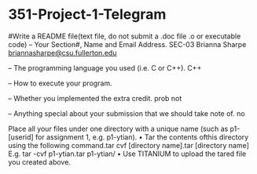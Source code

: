 # 351-Project-1-Telegram

#Write a README file(text file, do not submit a .doc file .o or executable code)
– Your Section#, Name and Email Address.
SEC-03
Brianna Sharpe briannasharpe@csu.fullerton.edu

– The programming language you used (i.e. C or C++).
C++

– How to execute your program.


– Whether you implemented the extra credit.
prob not

– Anything special about your submission that we should take note of.
no



Place all your files under one directory with a unique name (such as p1-[userid] for
assignment 1, e.g. p1-ytian).
• Tar the contents ofthis directory using the following command.tar cvf [directory
name].tar
[directory name] E.g. tar -cvf p1-ytian.tar p1-ytian/
• Use TITANIUM to upload the tared file you created above.